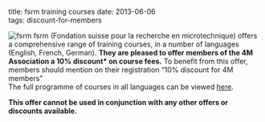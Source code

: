 title: fsrm training courses
date: 2013-06-06  
tags: discount-for-members

![fsrm](/4m-association/images/fsrm_logo_web.gif)
fsrm (Fondation suisse pour la recherche en microtechnique) offers a comprehensive range of training courses, in a number of languages (English, French, German). <b>They are pleased to offer members of the 4M Association a 10% discount* on course fees.</b> To benefit from this offer, members should mention on their registration “10% discount for 4M members"  
The full programme of courses in all languages can be viewed [here](http://www.fsrm.ch/e/formAgenda.php).   

**This offer cannot be used in conjunction with any other offers or discounts available.**

 

 